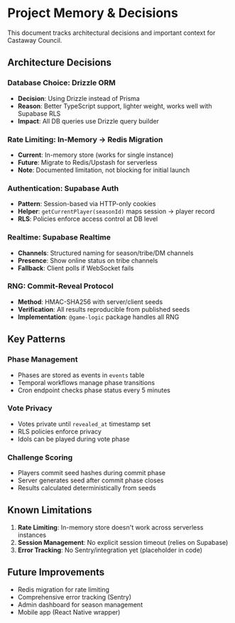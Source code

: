 # Project Memory & Decisions

This document tracks architectural decisions and important context for Castaway Council.

## Architecture Decisions

### Database Choice: Drizzle ORM
- **Decision**: Using Drizzle instead of Prisma
- **Reason**: Better TypeScript support, lighter weight, works well with Supabase RLS
- **Impact**: All DB queries use Drizzle query builder

### Rate Limiting: In-Memory → Redis Migration
- **Current**: In-memory store (works for single instance)
- **Future**: Migrate to Redis/Upstash for serverless
- **Note**: Documented limitation, not blocking for initial launch

### Authentication: Supabase Auth
- **Pattern**: Session-based via HTTP-only cookies
- **Helper**: `getCurrentPlayer(seasonId)` maps session → player record
- **RLS**: Policies enforce access control at DB level

### Realtime: Supabase Realtime
- **Channels**: Structured naming for season/tribe/DM channels
- **Presence**: Show online status on tribe channels
- **Fallback**: Client polls if WebSocket fails

### RNG: Commit-Reveal Protocol
- **Method**: HMAC-SHA256 with server/client seeds
- **Verification**: All results reproducible from published seeds
- **Implementation**: `@game-logic` package handles all RNG

## Key Patterns

### Phase Management
- Phases are stored as events in `events` table
- Temporal workflows manage phase transitions
- Cron endpoint checks phase status every 5 minutes

### Vote Privacy
- Votes private until `revealed_at` timestamp set
- RLS policies enforce privacy
- Idols can be played during vote phase

### Challenge Scoring
- Players commit seed hashes during commit phase
- Server generates seed after commit phase closes
- Results calculated deterministically from seeds

## Known Limitations

1. **Rate Limiting**: In-memory store doesn't work across serverless instances
2. **Session Management**: No explicit session timeout (relies on Supabase)
3. **Error Tracking**: No Sentry/integration yet (placeholder in code)

## Future Improvements

- Redis migration for rate limiting
- Comprehensive error tracking (Sentry)
- Admin dashboard for season management
- Mobile app (React Native wrapper)
